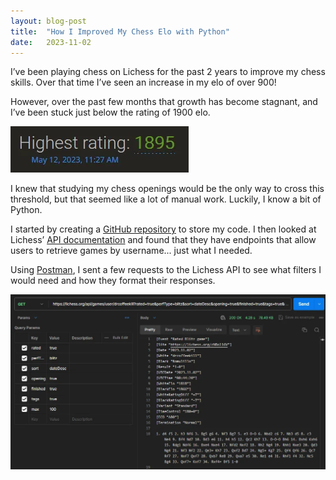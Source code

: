 ```yaml
---
layout: blog-post 
title:  "How I Improved My Chess Elo with Python"
date:   2023-11-02
---
```

I’ve been playing chess on Lichess for the past 2 years to improve my chess skills. Over that time I’ve seen an increase in my elo of over 900!

However, over the past few months that growth has become stagnant, and I’ve been stuck just below the rating of 1900 elo.

![Highest rating of 1895](/img/posts/2023-11-02/highest_elo.png)

I knew that studying my chess openings would be the only way to cross this threshold, but that seemed like a lot of manual work. Luckily, I know a bit of Python.

I started by creating a [GitHub repository](https://github.com/joeyagreco/daily-chess) to store my code. I then looked at Lichess’ [API documentation](https://lichess.org/api) and found that they have endpoints that allow users to retrieve games by username... just what I needed.

Using [Postman](https://www.postman.com/), I sent a few requests to the Lichess API to see what filters I would need and how they format their responses.

![Postman request and response](/img/posts/2023-11-02/postman.png)
